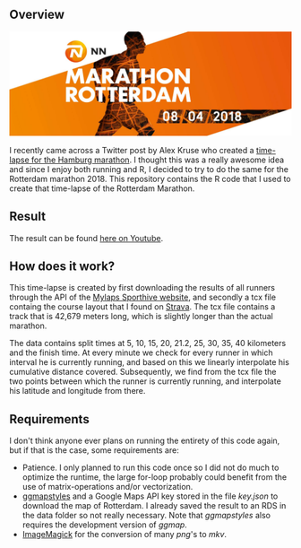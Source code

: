 Overview
--------

![](data/marathon2018_banner.jpg)

I recently came across a Twitter post by Alex Kruse who created a [time-lapse for the Hamburg marathon](https://twitter.com/krusealex2013/status/991604058396950528). I thought this was a really awesome idea and since I enjoy both running and R, I decided to try to do the same for the Rotterdam marathon 2018. This repository contains the R code that I used to create that time-lapse of the Rotterdam Marathon.

Result
------------

The result can be found [here on Youtube](https://www.youtube.com/watch?v=T67sLtW5Iic).

How does it work?
--------

This time-lapse is created by first downloading the results of all runners through the API of the [Mylaps Sporthive website](https://results.sporthive.com/events/6386505967023513344/races/419161), and secondly a tcx file containg the course layout that I found on [Strava](https://www.strava.com/clubs/175948/group_events/294139). The tcx file contains a track that is 42,679 meters long, which is slightly longer than the actual marathon.

The data contains split times at 5, 10, 15, 20, 21.2, 25, 30, 35, 40 kilometers and the finish time. At every minute we check for every runner in which interval he is currently running, and based on this we linearly interpolate his cumulative distance covered. Subsequently, we find from the tcx file the two points between which the runner is currently running, and interpolate his latitude and longitude from there.



Requirements
-----

I don't think anyone ever plans on running the entirety of this code again, but if that is the case, some requirements are:

- Patience. I only planned to run this code once so I did not do much to optimize the runtime, the large for-loop probably could benefit from the use of matrix-operations and/or vectorization.
- [ggmapstyles](https://github.com/mikey-harper/ggmapstyles) and a Google Maps API key stored in the file *key.json* to download the map of Rotterdam. I already saved the result to an RDS in the data folder so not really necessary. Note that *ggmapstyles* also requires the development version of *ggmap*.
- [ImageMagick](https://www.imagemagick.org/script/index.php) for the conversion of many *png*'s to *mkv*.



